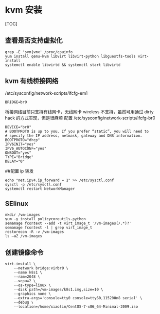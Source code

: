 # kvm 安装

[TOC]

## 查看是否支持虚拟化
```
grep -E 'svm|vmx' /proc/cpuinfo
yum install qemu-kvm libvirt libvirt-python libguestfs-tools virt-install
systemctl enable libvirtd && systemctl start libvirtd
```

## kvm 有线桥接网络
/etc/sysconfig/network-scripts/ifcfg-em1
```
BRIDGE=br0
```

桥接网络目前只支持有线网卡，无线网卡 wireless 不支持，虽然可用通过 dirty hack 的方式实现，但是很麻烦
配置 /etc/sysconfig/network-scripts/ifcfg-br0
```
DEVICE="br0"
# BOOTPROTO is up to you. If you prefer “static”, you will need to
# specify the IP address, netmask, gateway and DNS information.
BOOTPROTO="dhcp"
IPV6INIT="yes"
IPV6_AUTOCONF="yes"
ONBOOT="yes"
TYPE="Bridge"
DELAY="0"
```


##配置 ip 转发
```
echo "net.ipv4.ip_forward = 1" >> /etc/sysctl.conf
sysctl -p /etc/sysctl.conf
systemctl restart NetworkManager
```

## SElinux
```
mkdir /vm-images
yum -y install policycoreutils-python
semanage fcontext --add -t virt_image_t '/vm-images(/.*)?'
semanage fcontext -l | grep virt_image_t
restorecon -R -v /vm-images
ls –aZ /vm-images
```

## 创建镜像命令
```
virt-install \
	--network bridge:virbr0 \
	--name k8s1 \
	--ram=2048 \
	--vcpu=2 \
	--os-type=linux \
	--disk path=/vm-images/k8s1.img,size=10 \
	--graphics none \
	--extra-args='console=tty0 console=ttyS0,115200n8 serial' \
	--debug \
	--location=/home/xiaolin/CentOS-7-x86_64-Minimal-2009.iso
```